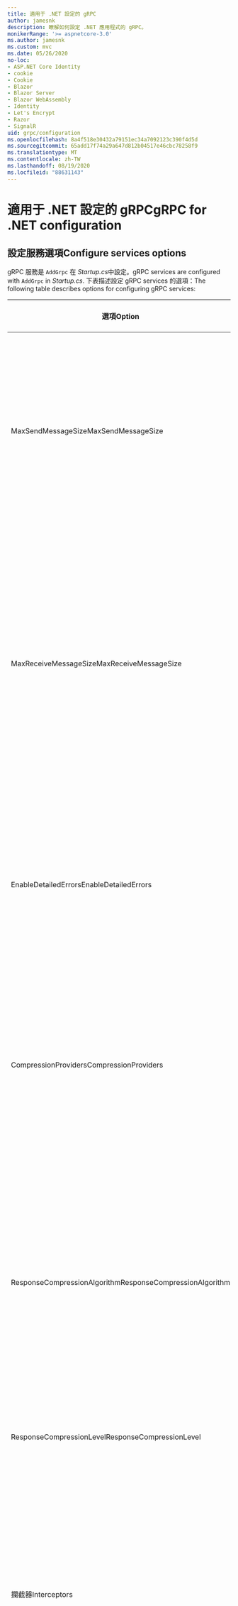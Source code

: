 ```yaml
---
title: 適用于 .NET 設定的 gRPC
author: jamesnk
description: 瞭解如何設定 .NET 應用程式的 gRPC。
monikerRange: '>= aspnetcore-3.0'
ms.author: jamesnk
ms.custom: mvc
ms.date: 05/26/2020
no-loc:
- ASP.NET Core Identity
- cookie
- Cookie
- Blazor
- Blazor Server
- Blazor WebAssembly
- Identity
- Let's Encrypt
- Razor
- SignalR
uid: grpc/configuration
ms.openlocfilehash: 8a4f518e30432a79151ec34a7092123c390f4d5d
ms.sourcegitcommit: 65add17f74a29a647d812b04517e46cbc78258f9
ms.translationtype: MT
ms.contentlocale: zh-TW
ms.lasthandoff: 08/19/2020
ms.locfileid: "88631143"
---
```

# <a name="grpc-for-net-configuration"></a><span data-ttu-id="f7dab-103">適用于 .NET 設定的 gRPC</span><span class="sxs-lookup"><span data-stu-id="f7dab-103">gRPC for .NET configuration</span></span>

## <a name="configure-services-options"></a><span data-ttu-id="f7dab-104">設定服務選項</span><span class="sxs-lookup"><span data-stu-id="f7dab-104">Configure services options</span></span>

<span data-ttu-id="f7dab-105">gRPC 服務是 `AddGrpc` 在 *Startup.cs*中設定。</span><span class="sxs-lookup"><span data-stu-id="f7dab-105">gRPC services are configured with `AddGrpc` in *Startup.cs*.</span></span> <span data-ttu-id="f7dab-106">下表描述設定 gRPC services 的選項：</span><span class="sxs-lookup"><span data-stu-id="f7dab-106">The following table describes options for configuring gRPC services:</span></span>

| <span data-ttu-id="f7dab-107">選項</span><span class="sxs-lookup"><span data-stu-id="f7dab-107">Option</span></span> | <span data-ttu-id="f7dab-108">預設值</span><span class="sxs-lookup"><span data-stu-id="f7dab-108">Default Value</span></span> | <span data-ttu-id="f7dab-109">描述</span><span class="sxs-lookup"><span data-stu-id="f7dab-109">Description</span></span> |
| ------ | ------------- | ----------- |
| <span data-ttu-id="f7dab-110">MaxSendMessageSize</span><span class="sxs-lookup"><span data-stu-id="f7dab-110">MaxSendMessageSize</span></span> | `null` | <span data-ttu-id="f7dab-111">可以從伺服器傳送的訊息大小上限（以位元組為單位）。</span><span class="sxs-lookup"><span data-stu-id="f7dab-111">The maximum message size in bytes that can be sent from the server.</span></span> <span data-ttu-id="f7dab-112">嘗試傳送超過所設定之訊息大小上限的訊息，會導致例外狀況。</span><span class="sxs-lookup"><span data-stu-id="f7dab-112">Attempting to send a message that exceeds the configured maximum message size results in an exception.</span></span> <span data-ttu-id="f7dab-113">當設定為時 `null` ，訊息大小是無限制的。</span><span class="sxs-lookup"><span data-stu-id="f7dab-113">When set to `null`, the message size is unlimited.</span></span> |
| <span data-ttu-id="f7dab-114">MaxReceiveMessageSize</span><span class="sxs-lookup"><span data-stu-id="f7dab-114">MaxReceiveMessageSize</span></span> | <span data-ttu-id="f7dab-115">4 MB</span><span class="sxs-lookup"><span data-stu-id="f7dab-115">4 MB</span></span> | <span data-ttu-id="f7dab-116">伺服器可以接收的訊息大小上限（以位元組為單位）。</span><span class="sxs-lookup"><span data-stu-id="f7dab-116">The maximum message size in bytes that can be received by the server.</span></span> <span data-ttu-id="f7dab-117">如果伺服器收到超過此限制的訊息，則會擲回例外狀況。</span><span class="sxs-lookup"><span data-stu-id="f7dab-117">If the server receives a message that exceeds this limit, it throws an exception.</span></span> <span data-ttu-id="f7dab-118">提高此值可讓伺服器接收較大的訊息，但可能會對記憶體耗用量造成負面影響。</span><span class="sxs-lookup"><span data-stu-id="f7dab-118">Increasing this value allows the server to receive larger messages, but can negatively impact memory consumption.</span></span> <span data-ttu-id="f7dab-119">當設定為時 `null` ，訊息大小是無限制的。</span><span class="sxs-lookup"><span data-stu-id="f7dab-119">When set to `null`, the message size is unlimited.</span></span> |
| <span data-ttu-id="f7dab-120">EnableDetailedErrors</span><span class="sxs-lookup"><span data-stu-id="f7dab-120">EnableDetailedErrors</span></span> | `false` | <span data-ttu-id="f7dab-121">如果為，則在 `true` 服務方法中擲回例外狀況時，會將詳細的例外狀況訊息傳回給用戶端。</span><span class="sxs-lookup"><span data-stu-id="f7dab-121">If `true`, detailed exception messages are returned to clients when an exception is thrown in a service method.</span></span> <span data-ttu-id="f7dab-122">預設值為 `false`。</span><span class="sxs-lookup"><span data-stu-id="f7dab-122">The default is `false`.</span></span> <span data-ttu-id="f7dab-123">將設定 `EnableDetailedErrors` 為 `true` 可能會洩漏機密資訊。</span><span class="sxs-lookup"><span data-stu-id="f7dab-123">Setting `EnableDetailedErrors` to `true` can leak sensitive information.</span></span> |
| <span data-ttu-id="f7dab-124">CompressionProviders</span><span class="sxs-lookup"><span data-stu-id="f7dab-124">CompressionProviders</span></span> | <span data-ttu-id="f7dab-125">gzip</span><span class="sxs-lookup"><span data-stu-id="f7dab-125">gzip</span></span> | <span data-ttu-id="f7dab-126">壓縮提供者的集合，用來壓縮和解壓縮訊息。</span><span class="sxs-lookup"><span data-stu-id="f7dab-126">A collection of compression providers used to compress and decompress messages.</span></span> <span data-ttu-id="f7dab-127">您可以建立自訂壓縮提供者，並將其加入至集合。</span><span class="sxs-lookup"><span data-stu-id="f7dab-127">Custom compression providers can be created and added to the collection.</span></span> <span data-ttu-id="f7dab-128">預設設定的提供者支援 **gzip** 壓縮。</span><span class="sxs-lookup"><span data-stu-id="f7dab-128">The default configured providers support **gzip** compression.</span></span> |
| <span data-ttu-id="f7dab-129"><span style="word-break:normal;word-wrap:normal">ResponseCompressionAlgorithm</span></span><span class="sxs-lookup"><span data-stu-id="f7dab-129"><span style="word-break:normal;word-wrap:normal">ResponseCompressionAlgorithm</span></span></span> | `null` | <span data-ttu-id="f7dab-130">壓縮演算法，用來壓縮從伺服器傳送的訊息。</span><span class="sxs-lookup"><span data-stu-id="f7dab-130">The compression algorithm used to compress messages sent from the server.</span></span> <span data-ttu-id="f7dab-131">演算法必須符合中的壓縮提供者 `CompressionProviders` 。</span><span class="sxs-lookup"><span data-stu-id="f7dab-131">The algorithm must match a compression provider in `CompressionProviders`.</span></span> <span data-ttu-id="f7dab-132">若要讓演算法壓縮回應，用戶端必須透過在 **grpc 接受編碼** 標頭中傳送來指出其支援演算法。</span><span class="sxs-lookup"><span data-stu-id="f7dab-132">For the algorithm to compress a response, the client must indicate it supports the algorithm by sending it in the **grpc-accept-encoding** header.</span></span> |
| <span data-ttu-id="f7dab-133">ResponseCompressionLevel</span><span class="sxs-lookup"><span data-stu-id="f7dab-133">ResponseCompressionLevel</span></span> | `null` | <span data-ttu-id="f7dab-134">壓縮層級，用來壓縮從伺服器傳送的訊息。</span><span class="sxs-lookup"><span data-stu-id="f7dab-134">The compress level used to compress messages sent from the server.</span></span> |
| <span data-ttu-id="f7dab-135">攔截器</span><span class="sxs-lookup"><span data-stu-id="f7dab-135">Interceptors</span></span> | <span data-ttu-id="f7dab-136">無</span><span class="sxs-lookup"><span data-stu-id="f7dab-136">None</span></span> | <span data-ttu-id="f7dab-137">在每個 gRPC 呼叫中執行的攔截器集合。</span><span class="sxs-lookup"><span data-stu-id="f7dab-137">A collection of interceptors that are run with each gRPC call.</span></span> <span data-ttu-id="f7dab-138">攔截器會依註冊的循序執行。</span><span class="sxs-lookup"><span data-stu-id="f7dab-138">Interceptors are run in the order they are registered.</span></span> <span data-ttu-id="f7dab-139">全域設定的攔截器會在針對單一服務設定攔截器之前執行。</span><span class="sxs-lookup"><span data-stu-id="f7dab-139">Globally configured interceptors are run before interceptors configured for a single service.</span></span> <span data-ttu-id="f7dab-140">如需 gRPC 攔截器的詳細資訊，請參閱 [GRPC 攔截器與中介軟體](xref:grpc/migration#grpc-interceptors-vs-middleware)。</span><span class="sxs-lookup"><span data-stu-id="f7dab-140">For more information about gRPC interceptors, see [gRPC Interceptors vs. Middleware](xref:grpc/migration#grpc-interceptors-vs-middleware).</span></span> |
| <span data-ttu-id="f7dab-141">IgnoreUnknownServices</span><span class="sxs-lookup"><span data-stu-id="f7dab-141">IgnoreUnknownServices</span></span> | `false` | <span data-ttu-id="f7dab-142">如果 `true` 為，則對未知服務和方法的呼叫**UNIMPLEMENTED**不會傳回未產生的狀態，且要求會傳遞至 ASP.NET Core 中的下一個已註冊中介軟體。</span><span class="sxs-lookup"><span data-stu-id="f7dab-142">If `true`, calls to unknown services and methods don't return an **UNIMPLEMENTED** status, and the request passes to the next registered middleware in ASP.NET Core.</span></span> |

<span data-ttu-id="f7dab-143">您可以針對所有服務設定選項，方法是提供選項委派給 `AddGrpc` 中的呼叫 `Startup.ConfigureServices` ：</span><span class="sxs-lookup"><span data-stu-id="f7dab-143">Options can be configured for all services by providing an options delegate to the `AddGrpc` call in `Startup.ConfigureServices`:</span></span>

[!code-csharp[](~/grpc/configuration/sample/GrcpService/Startup.cs?name=snippet)]

<span data-ttu-id="f7dab-144">單一服務的選項會覆寫中提供的全域選項 `AddGrpc` ，可使用下列方法進行設定 `AddServiceOptions<TService>` ：</span><span class="sxs-lookup"><span data-stu-id="f7dab-144">Options for a single service override the global options provided in `AddGrpc` and can be configured using `AddServiceOptions<TService>`:</span></span>

[!code-csharp[](~/grpc/configuration/sample/GrcpService/Startup2.cs?name=snippet)]

## <a name="configure-client-options"></a><span data-ttu-id="f7dab-145">設定用戶端選項</span><span class="sxs-lookup"><span data-stu-id="f7dab-145">Configure client options</span></span>

<span data-ttu-id="f7dab-146">gRPC 用戶端設定設為開啟 `GrpcChannelOptions` 。</span><span class="sxs-lookup"><span data-stu-id="f7dab-146">gRPC client configuration is set on `GrpcChannelOptions`.</span></span> <span data-ttu-id="f7dab-147">下表描述設定 gRPC 通道的選項：</span><span class="sxs-lookup"><span data-stu-id="f7dab-147">The following table describes options for configuring gRPC channels:</span></span>

| <span data-ttu-id="f7dab-148">選項</span><span class="sxs-lookup"><span data-stu-id="f7dab-148">Option</span></span> | <span data-ttu-id="f7dab-149">預設值</span><span class="sxs-lookup"><span data-stu-id="f7dab-149">Default Value</span></span> | <span data-ttu-id="f7dab-150">描述</span><span class="sxs-lookup"><span data-stu-id="f7dab-150">Description</span></span> |
| ------ | ------------- | ----------- |
| <span data-ttu-id="f7dab-151">HttpHandler</span><span class="sxs-lookup"><span data-stu-id="f7dab-151">HttpHandler</span></span> | <span data-ttu-id="f7dab-152">新增實例</span><span class="sxs-lookup"><span data-stu-id="f7dab-152">New instance</span></span> | <span data-ttu-id="f7dab-153">`HttpMessageHandler`用來進行 gRPC 呼叫的。</span><span class="sxs-lookup"><span data-stu-id="f7dab-153">The `HttpMessageHandler` used to make gRPC calls.</span></span> <span data-ttu-id="f7dab-154">您可以設定用戶端來設定自訂 `HttpClientHandler` 或將額外的處理常式新增至 HTTP 管線以進行 gRPC 呼叫。</span><span class="sxs-lookup"><span data-stu-id="f7dab-154">A client can be set to configure a custom `HttpClientHandler` or add additional handlers to the HTTP pipeline for gRPC calls.</span></span> <span data-ttu-id="f7dab-155">如果未 `HttpMessageHandler` 指定，則 `HttpClientHandler` 會針對具有自動處置的通道建立新的實例。</span><span class="sxs-lookup"><span data-stu-id="f7dab-155">If no `HttpMessageHandler` is specified, a new `HttpClientHandler` instance is created for the channel with automatic disposal.</span></span> |
| <span data-ttu-id="f7dab-156">HttpClient</span><span class="sxs-lookup"><span data-stu-id="f7dab-156">HttpClient</span></span> | `null` | <span data-ttu-id="f7dab-157">`HttpClient`用來進行 gRPC 呼叫的。</span><span class="sxs-lookup"><span data-stu-id="f7dab-157">The `HttpClient` used to make gRPC calls.</span></span> <span data-ttu-id="f7dab-158">這項設定是的替代方案 `HttpHandler` 。</span><span class="sxs-lookup"><span data-stu-id="f7dab-158">This setting is an alternative to `HttpHandler`.</span></span> |
| <span data-ttu-id="f7dab-159">DisposeHttpClient</span><span class="sxs-lookup"><span data-stu-id="f7dab-159">DisposeHttpClient</span></span> | `false` | <span data-ttu-id="f7dab-160">如果設定為 `true` 且 `HttpMessageHandler` 已指定或，則在 `HttpClient` `HttpHandler` `HttpClient` 處置時，會分別處置或 `GrpcChannel` 。</span><span class="sxs-lookup"><span data-stu-id="f7dab-160">If set to `true` and an `HttpMessageHandler` or `HttpClient` is specified, then either the `HttpHandler` or `HttpClient`, respectively, is disposed when the `GrpcChannel` is disposed.</span></span> |
| <span data-ttu-id="f7dab-161">Server.loggerfactory</span><span class="sxs-lookup"><span data-stu-id="f7dab-161">LoggerFactory</span></span> | `null` | <span data-ttu-id="f7dab-162">`LoggerFactory`用戶端用來記錄 gRPC 呼叫相關資訊的。</span><span class="sxs-lookup"><span data-stu-id="f7dab-162">The `LoggerFactory` used by the client to log information about gRPC calls.</span></span> <span data-ttu-id="f7dab-163">您 `LoggerFactory` 可以從相依性插入或使用建立實例來解析實例 `LoggerFactory.Create` 。</span><span class="sxs-lookup"><span data-stu-id="f7dab-163">A `LoggerFactory` instance can be resolved from dependency injection or created using `LoggerFactory.Create`.</span></span> <span data-ttu-id="f7dab-164">如需設定記錄的範例，請參閱 <xref:grpc/diagnostics#grpc-client-logging> 。</span><span class="sxs-lookup"><span data-stu-id="f7dab-164">For examples of configuring logging, see <xref:grpc/diagnostics#grpc-client-logging>.</span></span> |
| <span data-ttu-id="f7dab-165">MaxSendMessageSize</span><span class="sxs-lookup"><span data-stu-id="f7dab-165">MaxSendMessageSize</span></span> | `null` | <span data-ttu-id="f7dab-166">可從用戶端傳送的訊息大小上限（以位元組為單位）。</span><span class="sxs-lookup"><span data-stu-id="f7dab-166">The maximum message size in bytes that can be sent from the client.</span></span> <span data-ttu-id="f7dab-167">嘗試傳送超過所設定之訊息大小上限的訊息，會導致例外狀況。</span><span class="sxs-lookup"><span data-stu-id="f7dab-167">Attempting to send a message that exceeds the configured maximum message size results in an exception.</span></span> <span data-ttu-id="f7dab-168">當設定為時 `null` ，訊息大小是無限制的。</span><span class="sxs-lookup"><span data-stu-id="f7dab-168">When set to `null`, the message size is unlimited.</span></span> |
| <span data-ttu-id="f7dab-169"><span style="word-break:normal;word-wrap:normal">MaxReceiveMessageSize</span></span><span class="sxs-lookup"><span data-stu-id="f7dab-169"><span style="word-break:normal;word-wrap:normal">MaxReceiveMessageSize</span></span></span> | <span data-ttu-id="f7dab-170">4 MB</span><span class="sxs-lookup"><span data-stu-id="f7dab-170">4 MB</span></span> | <span data-ttu-id="f7dab-171">用戶端可以接收的訊息大小上限（以位元組為單位）。</span><span class="sxs-lookup"><span data-stu-id="f7dab-171">The maximum message size in bytes that can be received by the client.</span></span> <span data-ttu-id="f7dab-172">如果用戶端收到超過此限制的訊息，則會擲回例外狀況。</span><span class="sxs-lookup"><span data-stu-id="f7dab-172">If the client receives a message that exceeds this limit, it throws an exception.</span></span> <span data-ttu-id="f7dab-173">提高此值可讓用戶端接收較大的訊息，但可能會對記憶體耗用量造成負面影響。</span><span class="sxs-lookup"><span data-stu-id="f7dab-173">Increasing this value allows the client to receive larger messages, but can negatively impact memory consumption.</span></span> <span data-ttu-id="f7dab-174">當設定為時 `null` ，訊息大小是無限制的。</span><span class="sxs-lookup"><span data-stu-id="f7dab-174">When set to `null`, the message size is unlimited.</span></span> |
| <span data-ttu-id="f7dab-175">認證</span><span class="sxs-lookup"><span data-stu-id="f7dab-175">Credentials</span></span> | `null` | <span data-ttu-id="f7dab-176">`ChannelCredentials` 執行個體。</span><span class="sxs-lookup"><span data-stu-id="f7dab-176">A `ChannelCredentials` instance.</span></span> <span data-ttu-id="f7dab-177">認證是用來將驗證中繼資料新增至 gRPC 呼叫。</span><span class="sxs-lookup"><span data-stu-id="f7dab-177">Credentials are used to add authentication metadata to gRPC calls.</span></span> |
| <span data-ttu-id="f7dab-178">CompressionProviders</span><span class="sxs-lookup"><span data-stu-id="f7dab-178">CompressionProviders</span></span> | <span data-ttu-id="f7dab-179">gzip</span><span class="sxs-lookup"><span data-stu-id="f7dab-179">gzip</span></span> | <span data-ttu-id="f7dab-180">壓縮提供者的集合，用來壓縮和解壓縮訊息。</span><span class="sxs-lookup"><span data-stu-id="f7dab-180">A collection of compression providers used to compress and decompress messages.</span></span> <span data-ttu-id="f7dab-181">您可以建立自訂壓縮提供者，並將其加入至集合。</span><span class="sxs-lookup"><span data-stu-id="f7dab-181">Custom compression providers can be created and added to the collection.</span></span> <span data-ttu-id="f7dab-182">預設設定的提供者支援 **gzip** 壓縮。</span><span class="sxs-lookup"><span data-stu-id="f7dab-182">The default configured providers support **gzip** compression.</span></span> |

<span data-ttu-id="f7dab-183">下列程式碼：</span><span class="sxs-lookup"><span data-stu-id="f7dab-183">The following code:</span></span>

* <span data-ttu-id="f7dab-184">設定通道上的最大傳送和接收訊息大小。</span><span class="sxs-lookup"><span data-stu-id="f7dab-184">Sets the maximum send and receive message size on the channel.</span></span>
* <span data-ttu-id="f7dab-185">建立用戶端。</span><span class="sxs-lookup"><span data-stu-id="f7dab-185">Creates a client.</span></span>

[!code-csharp[](~/grpc/configuration/sample/Program.cs?name=snippet&highlight=3-8)]

[!INCLUDE[](~/includes/gRPCazure.md)]

## <a name="additional-resources"></a><span data-ttu-id="f7dab-186">其他資源</span><span class="sxs-lookup"><span data-stu-id="f7dab-186">Additional resources</span></span>

* <xref:grpc/aspnetcore>
* <xref:grpc/client>
* <xref:grpc/diagnostics>
* <xref:tutorials/grpc/grpc-start>
